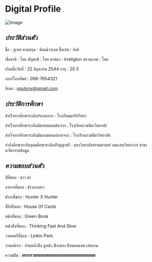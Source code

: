 # Digital Profile

![Image](https://www.facebook.com/photo?fbid=665612273890062&set=a.144886765962618)

## _ประวัติส่วนตัว_

ชื่อ : ภูเบศ นามสกุล : ติณณ์วรเดช ชื่อเล่น : ลิงค์

เชิ้อชาติ : ไทย สัญชาติ : ไทย ศาสนา : Irreligion สถานภาพ : โสด

เกิดเมื่อวันที่ : 22 มิถุนายน 2544 อายุ : 20 ปี

เบอร์โทรศัพท์ : 098-7654321

อีเมล : ppulynx@gmail.com

## _ประวัติการศึกษา_

สำเร็จการศึกษาระดับประถมจาก : โรงเรียนมารีย์วิทยา

สำเร็จการศึกษาระดับมัธถยมตอนต้นจาก : โรงเรียนราชสีมาวิทยาลัย

สำเร็จการศึกษาระดับมัธถยมตอนปลายจาก : โรงเรียนราชสีมาวิทยาลัย

กำลังศึกษาระดับอุดมศึกษาระดับปริญญาตรี : มหาวิทยาลัยธรรมศาสตร์ คณะสหวิทยาการ สาขานวัตกรรมข้อมูล

## _ความชอบส่วนตัว_

สีที่ชอบ : ขาว ดำ

อาหารที่ชอบ : ข้าวกะเพรา

มังงะที่ชอบ : Hunter X Hunter

ซีรีย์ที่ชอบ : House Of Cards

หนังที่ชอบ : Green Book

หนังสือที่ชอบ : Thinking Fast And Slow 

วงดนตรีที่ชอบ : Linkin Park

งานอดิเรก : อ่านหนังสือ ดูหนัง ฟังเพลง ฟังพอดแคส เล่นเกม

ความฝัน : **อยากรวยยยยยยยยยยยยยยยยยยยยยยยยยยยยย**
